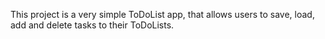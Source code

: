 This project is a very simple ToDoList app, that allows users to save, load, add and delete tasks to their ToDoLists.
